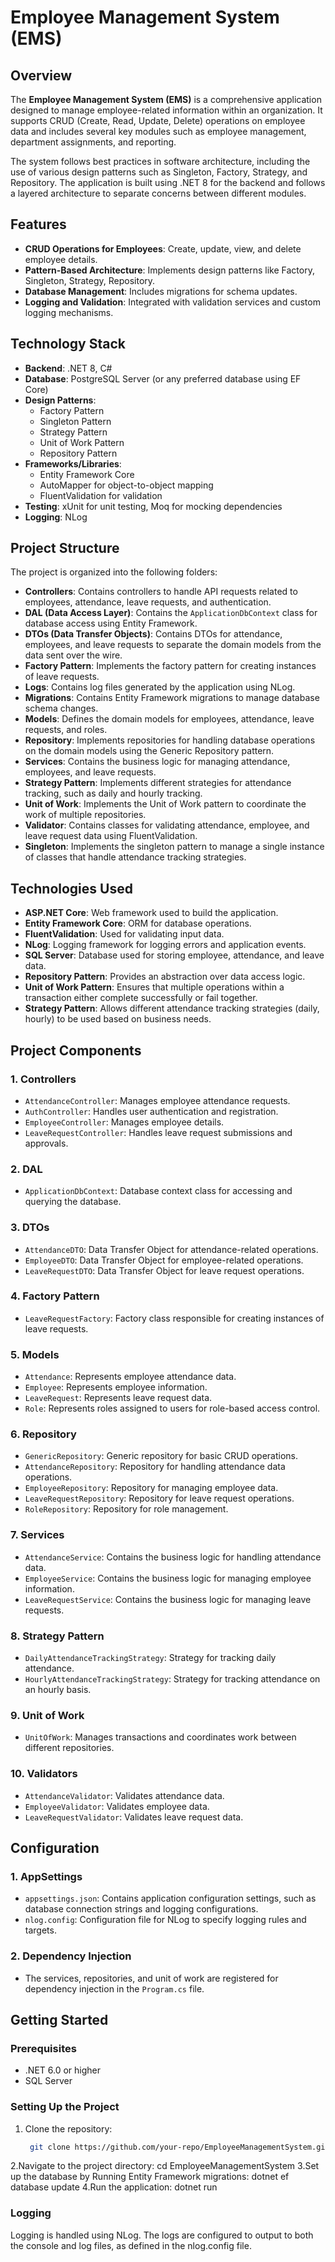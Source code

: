 # Employee Management System (EMS)

## Overview

The **Employee Management System (EMS)** is a comprehensive application designed to manage employee-related information within an organization. It supports CRUD (Create, Read, Update, Delete) operations on employee data and includes several key modules such as employee management, department assignments, and reporting.

The system follows best practices in software architecture, including the use of various design patterns such as Singleton, Factory, Strategy, and Repository. The application is built using .NET 8 for the backend and follows a layered architecture to separate concerns between different modules.

## Features

- **CRUD Operations for Employees**: Create, update, view, and delete employee details.
- **Pattern-Based Architecture**: Implements design patterns like Factory, Singleton, Strategy, Repository.
- **Database Management**: Includes migrations for schema updates.
- **Logging and Validation**: Integrated with validation services and custom logging mechanisms.

## Technology Stack

- **Backend**: .NET 8, C#
- **Database**: PostgreSQL Server (or any preferred database using EF Core)
- **Design Patterns**:
    - Factory Pattern
    - Singleton Pattern
    - Strategy Pattern
    - Unit of Work Pattern
    - Repository Pattern
- **Frameworks/Libraries**:
    - Entity Framework Core
    - AutoMapper for object-to-object mapping
    - FluentValidation for validation
- **Testing**: xUnit for unit testing, Moq for mocking dependencies
- **Logging**: NLog

## Project Structure
The project is organized into the following folders:

- **Controllers**: Contains controllers to handle API requests related to employees, attendance, leave requests, and authentication.
- **DAL (Data Access Layer)**: Contains the `ApplicationDbContext` class for database access using Entity Framework.
- **DTOs (Data Transfer Objects)**: Contains DTOs for attendance, employees, and leave requests to separate the domain models from the data sent over the wire.
- **Factory Pattern**: Implements the factory pattern for creating instances of leave requests.
- **Logs**: Contains log files generated by the application using NLog.
- **Migrations**: Contains Entity Framework migrations to manage database schema changes.
- **Models**: Defines the domain models for employees, attendance, leave requests, and roles.
- **Repository**: Implements repositories for handling database operations on the domain models using the Generic Repository pattern.
- **Services**: Contains the business logic for managing attendance, employees, and leave requests.
- **Strategy Pattern**: Implements different strategies for attendance tracking, such as daily and hourly tracking.
- **Unit of Work**: Implements the Unit of Work pattern to coordinate the work of multiple repositories.
- **Validator**: Contains classes for validating attendance, employee, and leave request data using FluentValidation.
- **Singleton**: Implements the singleton pattern to manage a single instance of classes that handle attendance tracking strategies.

## Technologies Used

- **ASP.NET Core**: Web framework used to build the application.
- **Entity Framework Core**: ORM for database operations.
- **FluentValidation**: Used for validating input data.
- **NLog**: Logging framework for logging errors and application events.
- **SQL Server**: Database used for storing employee, attendance, and leave data.
- **Repository Pattern**: Provides an abstraction over data access logic.
- **Unit of Work Pattern**: Ensures that multiple operations within a transaction either complete successfully or fail together.
- **Strategy Pattern**: Allows different attendance tracking strategies (daily, hourly) to be used based on business needs.

## Project Components

### 1. **Controllers**
- `AttendanceController`: Manages employee attendance requests.
- `AuthController`: Handles user authentication and registration.
- `EmployeeController`: Manages employee details.
- `LeaveRequestController`: Handles leave request submissions and approvals.

### 2. **DAL**
- `ApplicationDbContext`: Database context class for accessing and querying the database.

### 3. **DTOs**
- `AttendanceDTO`: Data Transfer Object for attendance-related operations.
- `EmployeeDTO`: Data Transfer Object for employee-related operations.
- `LeaveRequestDTO`: Data Transfer Object for leave request operations.

### 4. **Factory Pattern**
- `LeaveRequestFactory`: Factory class responsible for creating instances of leave requests.

### 5. **Models**
- `Attendance`: Represents employee attendance data.
- `Employee`: Represents employee information.
- `LeaveRequest`: Represents leave request data.
- `Role`: Represents roles assigned to users for role-based access control.

### 6. **Repository**
- `GenericRepository`: Generic repository for basic CRUD operations.
- `AttendanceRepository`: Repository for handling attendance data operations.
- `EmployeeRepository`: Repository for managing employee data.
- `LeaveRequestRepository`: Repository for leave request operations.
- `RoleRepository`: Repository for role management.

### 7. **Services**
- `AttendanceService`: Contains the business logic for handling attendance data.
- `EmployeeService`: Contains the business logic for managing employee information.
- `LeaveRequestService`: Contains the business logic for managing leave requests.

### 8. **Strategy Pattern**
- `DailyAttendanceTrackingStrategy`: Strategy for tracking daily attendance.
- `HourlyAttendanceTrackingStrategy`: Strategy for tracking attendance on an hourly basis.

### 9. **Unit of Work**
- `UnitOfWork`: Manages transactions and coordinates work between different repositories.

### 10. **Validators**
- `AttendanceValidator`: Validates attendance data.
- `EmployeeValidator`: Validates employee data.
- `LeaveRequestValidator`: Validates leave request data.

## Configuration

### 1. **AppSettings**
- `appsettings.json`: Contains application configuration settings, such as database connection strings and logging configurations.
- `nlog.config`: Configuration file for NLog to specify logging rules and targets.

### 2. **Dependency Injection**
- The services, repositories, and unit of work are registered for dependency injection in the `Program.cs` file.

## Getting Started

### Prerequisites
- .NET 6.0 or higher
- SQL Server

### Setting Up the Project
1. Clone the repository:
   ```bash
    git clone https://github.com/your-repo/EmployeeManagementSystem.git
2.Navigate to the project directory:
    cd EmployeeManagementSystem
3.Set up the database by Running Entity Framework migrations:
    dotnet ef database update
4.Run the application:
    dotnet run
### Logging
Logging is handled using NLog. The logs are configured to output to both the console and log files, as defined in the nlog.config file.


